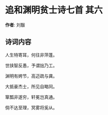 # 追和渊明贫士诗七首  其六

**作者**: 刘黻

## 诗词内容

人生特寄耳，何往非萍蓬。

世挟智反愚，予谓拙乃工。

渊明有姱节，高迈疏与龚。

大抵豪杰士，所见自略同。

箪瓢非遂穷，轩冕岂真通。

倘不达至理，冥雾将奚从。

